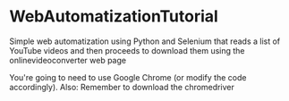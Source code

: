 # WebAutomatizationTutorial
Simple web automatization using Python and Selenium that reads a list of YouTube videos and then proceeds 
to download them using the onlinevideoconverter web page

You're going to need to use Google Chrome (or modify the code accordingly).
Also: Remember to download the chromedriver
